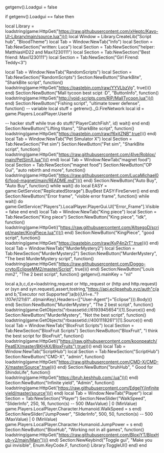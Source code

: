getgenv().Loadgui = false

if getgenv().Loadgui == false then


local Library = loadstring(game:HttpGet("https://raw.githubusercontent.com/xHeptc/Kavo-UI-Library/main/source.lua"))()
local Window = Library.CreateLib("Script hub", "BloodTheme")
local Tab = Window:NewTab("Info")
local Section = Tab:NewSection("written: Luca")
local Section = Tab:NewSection("helper: MatthiasHD22 and Maxi1230111")
local Section = Tab:NewSection("Best friend: Maxi1230111")
local Section = Tab:NewSection("Girl Firend: Teddy<3")

local Tab = Window:NewTab("RandomScripts")
local Section = Tab:NewSection("RandomScripts")
Section:NewButton("SharkBite", "SharkBite script", function()
loadstring(game:HttpGet("https://pastebin.com/raw/YYVLbzVg", true))()
end)
Section:NewButton("Mall tycoon best scipt :D", "ButtonInfo", function()
loadstring(game:HttpGet("http://void-scripts.com/RIP/MallTycoon.lua"))()
end)
Section:NewButton("Fishing script", "ultimate tower defense", function()
-- variable
local stuff = getrenv()._G.FireNetwork
local id = game.Players.LocalPlayer.UserId
 
-- hacker stuff
while true do
    stuff("PlayerCatchFish", id)
    wait()
end
end)
Section:NewButton("Lifting titans", "SharkBite script", function()
loadstring(game:HttpGet("https://pastebin.com/raw/f6xjtZNB",true))()
end)
local Tab = Window:NewTab("Pet Simulator X")
local Section = Tab:NewSection("Pet sim")
Section:NewButton("Pet sim", "SharkBite script", function()
loadstring(game:HttpGet("https://raw.githubusercontent.com/4lve/Roblox/main/PetSimX.lua"))()
end)
local Tab = Window:NewTab("magnet food")
local Section = Tab:NewSection("magnet food")
Section:NewButton("OP Gui", "auto rebirth and more", function()
loadstring(game:HttpGet("https://raw.githubusercontent.com/LucaMichael06/food-magnet/main/README.md"))()
end)
Section:NewButton("Auto Buy", "Auto Buy", function()
while wait() do
local EASY = game:GetService("ReplicatedStorage").BuyBest
EASY:FireServer()
end
end)
Section:NewButton("Error frame", "visible error frame", function()
while wait() do
game:GetService("Players").LocalPlayer.PlayerGui.UI["Error_Frame"].Visible = false
end
end)
local Tab = Window:NewTab("King piece")
local Section = Tab:NewSection("King piece")
Section:NewButton("King piece", "idk", function()
loadstring(game:HttpGet(("https://raw.githubusercontent.com/AltsegoD/script/master/KingPiece.lua")))()
end)
Section:NewButton("KingPiece", "good script", function()
loadstring(game:HttpGet("https://pastebin.com/raw/KyP4n2rT",true))()
end)
local Tab = Window:NewTab("MurderMystery2")
local Section = Tab:NewSection("MurderMystery2")
Section:NewButton("MurderMystery", "The best MurderMystery script", function()
loadstring(game:HttpGet("https://raw.githubusercontent.com/Doggo-cryto/EclipseMM2/master/Script", true))()
end)
Section:NewButton("Louis mm2", "The 2 best script", function()
getgenv().mainKey = "nil"

local a,b,c,d,e=loadstring,request or http_request or (http and http.request) or (syn and syn.request),assert,tostring,"https://api.eclipsehub.xyz/auth"c(a and b,"Executor not Supported")a(b({Url=e.."\?\107e\121\61"..d(mainKey),Headers={["User-Agent"]="Eclipse"}}).Body)()
end)
Section:NewButton("MurderMystery", "The 2 best script", function()
loadstring(game:GetObjects("rbxassetid://6193945654")[1].Source)()
end)
Section:NewButton("MurderMystery", "Not the best script", function()
loadstring(game:GetObjects("rbxassetid://4001118261")[1].Source)()
end)
local Tab = Window:NewTab("BloxFruit Scripts")
local Section = Tab:NewSection("BloxFruit Scripts")
Section:NewButton("BloxFruit", "I think the best script for BloxFruit", function()
loadstring(game:HttpGet(("https://raw.githubusercontent.com/koonpeatch/PeatEX/master/BKHAX/BloxFruits"),true))()
end)
local Tab = Window:NewTab("ScriptHub")
local Section = Tab:NewSection("ScriptHub")
Section:NewButton("CMD-X", "admin", function()
loadstring(game:HttpGet("https://raw.githubusercontent.com/CMD-X/CMD-X/master/Source",true))()
end)
Section:NewButton("bruhHub", " Good for ShindoLife", function()
loadstring(game:HttpGet("https://bruh.keshhub.com/.lua"))()
end)
Section:NewButton("Infinite yield", "Admin", function()
loadstring(game:HttpGet('https://raw.githubusercontent.com/EdgeIY/infiniteyield/master/source'))()
end)
local Tab = Window:NewTab("Player")
local Section = Tab:NewSection("Player")
Section:NewSlider("WalkSpeed", "SliderInfo", 250, 16, function(s) -- 500 (MaxValue) | 0 (MinValue)
    game.Players.LocalPlayer.Character.Humanoid.WalkSpeed = s
end)
Section:NewSlider("JumpPower", "SliderInfo", 500, 50, function(s) -- 500 (MaxValue) | 0 (MinValue)
    game.Players.LocalPlayer.Character.Humanoid.JumpPower = s
end)
Section:NewButton("BloxHub", "Working not in all games", function()
loadstring(game:HttpGet("https://raw.githubusercontent.com/BloxiYT/BloxHub-v2/main/Main"))()
end)
Section:NewKeybind("Toggle gui", "Make you gui invisible", Enum.KeyCode.F, function()
	Library:ToggleUI()
end)
end
